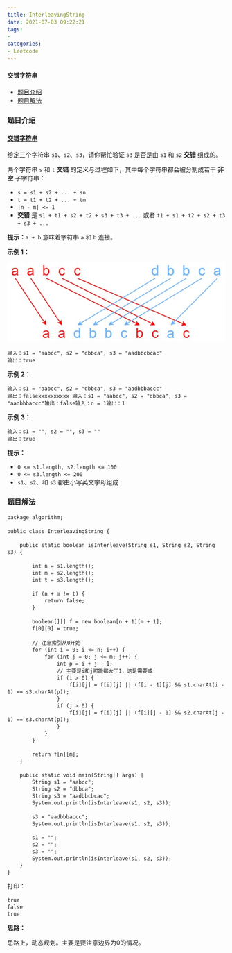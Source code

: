 ```yaml
---
title: InterleavingString
date: 2021-07-03 09:22:21
tags:
- 
categories:
- Leetcode 
---
```




#### 交错字符串

- [题目介绍](https://yangtzeshore.github.io/2021/07/03/InterleavingString/#题目介绍)
- [题目解法](https://yangtzeshore.github.io/2021/07/03/InterleavingString/#题目解法)

### 题目介绍

#### [交错字符串](https://leetcode-cn.com/problems/interleaving-string/)

给定三个字符串 `s1`、`s2`、`s3`，请你帮忙验证 `s3` 是否是由 `s1` 和 `s2` **交错** 组成的。

两个字符串 `s` 和 `t` **交错** 的定义与过程如下，其中每个字符串都会被分割成若干 **非空** 子字符串：

- `s = s1 + s2 + ... + sn`
- `t = t1 + t2 + ... + tm`
- `|n - m| <= 1`
- **交错** 是 `s1 + t1 + s2 + t2 + s3 + t3 + ...` 或者 `t1 + s1 + t2 + s2 + t3 + s3 + ...`

**提示：**`a + b` 意味着字符串 `a` 和 `b` 连接。

**示例 1：**

![img](https://raw.githubusercontent.com/yangtzeshore/images/main/Leetcode/interleave.jpg)

```
输入：s1 = "aabcc", s2 = "dbbca", s3 = "aadbbcbcac"
输出：true
```

**示例 2：**

```
输入：s1 = "aabcc", s2 = "dbbca", s3 = "aadbbbaccc"
输出：falsexxxxxxxxxx 输入：s1 = "aabcc", s2 = "dbbca", s3 = "aadbbbaccc"输出：false输入：n = 1输出：1
```

**示例 3：**

```
输入：s1 = "", s2 = "", s3 = ""
输出：true
```

**提示：**

- `0 <= s1.length, s2.length <= 100`
- `0 <= s3.length <= 200`
- `s1`、`s2`、和 `s3` 都由小写英文字母组成

### 题目解法

```
package algorithm;

public class InterleavingString {

    public static boolean isInterleave(String s1, String s2, String s3) {

        int n = s1.length();
        int m = s2.length();
        int t = s3.length();

        if (n + m != t) {
            return false;
        }

        boolean[][] f = new boolean[n + 1][m + 1];
        f[0][0] = true;

        // 注意索引从0开始
        for (int i = 0; i <= n; i++) {
            for (int j = 0; j <= m; j++) {
                int p = i + j - 1;
                // 主要是i和j可能都大于1，这是需要或
                if (i > 0) {
                    f[i][j] = f[i][j] || (f[i - 1][j] && s1.charAt(i - 1) == s3.charAt(p));
                }
                if (j > 0) {
                    f[i][j] = f[i][j] || (f[i][j - 1] && s2.charAt(j - 1) == s3.charAt(p));
                }
            }
        }

        return f[n][m];
    }

    public static void main(String[] args) {
        String s1 = "aabcc";
        String s2 = "dbbca";
        String s3 = "aadbbcbcac";
        System.out.println(isInterleave(s1, s2, s3));

        s3 = "aadbbbaccc";
        System.out.println(isInterleave(s1, s2, s3));

        s1 = "";
        s2 = "";
        s3 = "";
        System.out.println(isInterleave(s1, s2, s3));
    }
}
```

打印：

```
true
false
true
```

**思路：**

思路上，动态规划。主要是要注意边界为0的情况。